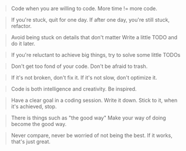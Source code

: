 >Code when you are willing to code.
>More time != more code.

>If you're stuck, quit for one day.
>If after one day, you're still stuck,  refactor.

>Avoid being stuck on details that don't matter
>Write a little TODO and do it later.

>If you're reluctant to achieve big things,
>try to solve some little TODOs

>Don't get too fond of your code.
>Don't be afraid to trash.

>If it's not broken, don't fix it.
>If it's not slow, don't optimize it.

>Code is both intelligence and creativity.
>Be inspired.

>Have a clear goal in a coding session. Write it down.
>Stick to it, when it's achieved, stop.

>There is things such as "the good way"
>Make your way of doing become the good way.

>Never compare, never be worried of not being the best.
>If it works, that's just great.
